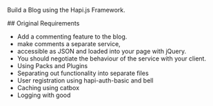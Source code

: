 Build a Blog using the Hapi.js Framework.

## Original Requirements

- Add a commenting feature to the blog.
- make comments a separate service,
- accessible as JSON and loaded into your page with jQuery.
- You should negotiate the behaviour of the service with your client.
- Using Packs and Plugins
- Separating out functionality into separate files
- User registration using hapi-auth-basic and bell
- Caching using catbox
- Logging with good
